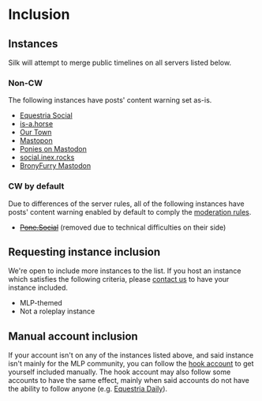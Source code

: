 # Inclusion
## Instances
Silk will attempt to merge public timelines on all servers listed below.

### Non-CW
The following instances have posts' content warning set as-is.

* [Equestria Social](https://equestria.social)
* [is-a.horse](https://mastodon.is-a.horse)
* [Our Town](https://our-town.social)
* [Mastopon](https://pon.ee)
* [Ponies on Mastodon](https://pony.social)
* [social.inex.rocks](https://social.inex.rocks)
* [BronyFurry Mastodon](https://mstdn.bronyfurry.com)

### CW by default
Due to differences of the server rules, all of the following instances have posts' content warning enabled by default to comply the [moderation rules](mod.md).
* ~~[Pone.Social](https://pone.social)~~ (removed due to technical difficulties on their side)

## Requesting instance inclusion
We're open to include more instances to the list. If you host an instance which satisfies the following criteria, please [contact us](https://ltgc.cc/about.htm) to have your instance included.

* MLP-themed
* Not a roleplay instance

## Manual account inclusion
If your account isn't on any of the instances listed above, and said instance isn't mainly for the MLP community, you can follow the [hook account](https://equestria.social/@silk) to get yourself included manually. The hook account may also follow some accounts to have the same effect, mainly when said accounts do not have the ability to follow anyone (e.g. [Equestria Daily](https://pony.social/@equestriadaily@bird.im-in.space)).
